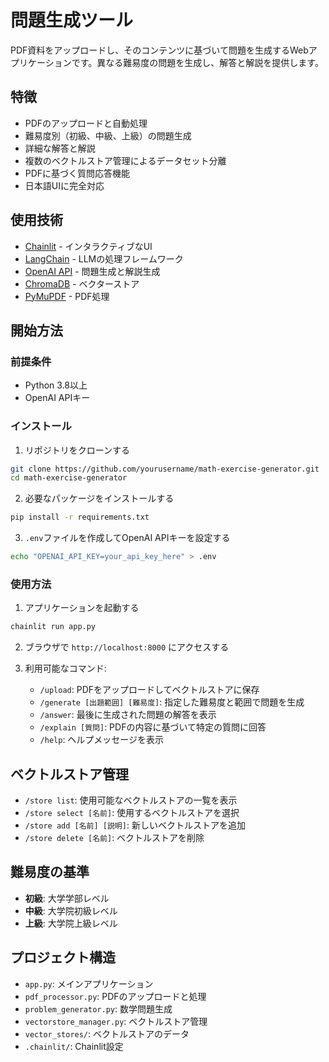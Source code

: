 # 問題生成ツール

PDF資料をアップロードし、そのコンテンツに基づいて問題を生成するWebアプリケーションです。異なる難易度の問題を生成し、解答と解説を提供します。

## 特徴

- PDFのアップロードと自動処理
- 難易度別（初級、中級、上級）の問題生成
- 詳細な解答と解説
- 複数のベクトルストア管理によるデータセット分離
- PDFに基づく質問応答機能
- 日本語UIに完全対応

## 使用技術

- [Chainlit](https://github.com/Chainlit/chainlit) - インタラクティブなUI
- [LangChain](https://github.com/langchain-ai/langchain) - LLMの処理フレームワーク
- [OpenAI API](https://openai.com/api/) - 問題生成と解説生成
- [ChromaDB](https://github.com/chroma-core/chroma) - ベクターストア
- [PyMuPDF](https://github.com/pymupdf/PyMuPDF) - PDF処理

## 開始方法

### 前提条件

- Python 3.8以上
- OpenAI APIキー

### インストール

1. リポジトリをクローンする
```bash
git clone https://github.com/yourusername/math-exercise-generator.git
cd math-exercise-generator
```

2. 必要なパッケージをインストールする
```bash
pip install -r requirements.txt
```

3. `.env`ファイルを作成してOpenAI APIキーを設定する
```bash
echo "OPENAI_API_KEY=your_api_key_here" > .env
```

### 使用方法

1. アプリケーションを起動する
```bash
chainlit run app.py
```

2. ブラウザで `http://localhost:8000` にアクセスする

3. 利用可能なコマンド:
   - `/upload`: PDFをアップロードしてベクトルストアに保存
   - `/generate [出題範囲] [難易度]`: 指定した難易度と範囲で問題を生成
   - `/answer`: 最後に生成された問題の解答を表示
   - `/explain [質問]`: PDFの内容に基づいて特定の質問に回答
   - `/help`: ヘルプメッセージを表示

## ベクトルストア管理

- `/store list`: 使用可能なベクトルストアの一覧を表示
- `/store select [名前]`: 使用するベクトルストアを選択
- `/store add [名前] [説明]`: 新しいベクトルストアを追加
- `/store delete [名前]`: ベクトルストアを削除

## 難易度の基準

- **初級**: 大学学部レベル
- **中級**: 大学院初級レベル
- **上級**: 大学院上級レベル

## プロジェクト構造

- `app.py`: メインアプリケーション
- `pdf_processor.py`: PDFのアップロードと処理
- `problem_generator.py`: 数学問題生成
- `vectorstore_manager.py`: ベクトルストア管理
- `vector_stores/`: ベクトルストアのデータ
- `.chainlit/`: Chainlit設定
